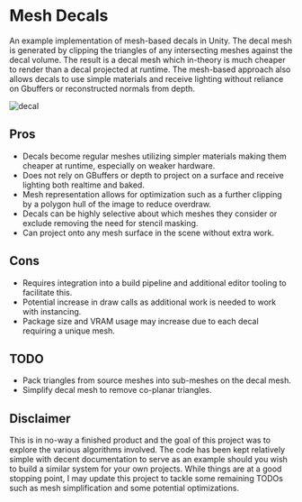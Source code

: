 # Mesh Decals
 An example implementation of mesh-based decals in Unity.
 The decal mesh is generated by clipping the triangles of any intersecting meshes against the decal volume. The result is a decal mesh which in-theory is much cheaper to render than a decal projected at runtime. The mesh-based approach also allows decals to use simple materials and receive lighting without reliance on Gbuffers or reconstructed normals from depth.
 
 ![decal](https://user-images.githubusercontent.com/4340480/232976334-1b8e3400-19d3-4f06-b628-84ed2dba448b.png)
 
## Pros
- Decals become regular meshes utilizing simpler materials making them cheaper at runtime, especially on weaker hardware.
- Does not rely on GBuffers or depth to project on a surface and receive lighting both realtime and baked.
- Mesh representation allows for optimization such as a further clipping by a polygon hull of the image to reduce overdraw.
- Decals can be highly selective about which meshes they consider or exclude removing the need for stencil masking.
- Can project onto any mesh surface in the scene without extra work.

## Cons
- Requires integration into a build pipeline and additional editor tooling to facilitate this.
- Potential increase in draw calls as additional work is needed to work with instancing.
- Package size and VRAM usage may increase due to each decal requiring a unique mesh.
 
## TODO
- Pack triangles from source meshes into sub-meshes on the decal mesh.
- Simplify decal mesh to remove co-planar triangles.
 
 ## Disclaimer
 This is in no-way a finished product and the goal of this project was to explore the various algorithms involved. The code has been kept relatively simple with decent documentation to serve as an example should you wish to build a similar system for your own projects. While things are at a good stopping point, I may update this project to tackle some remaining TODOs such as mesh simplification and some potential optimizations.
